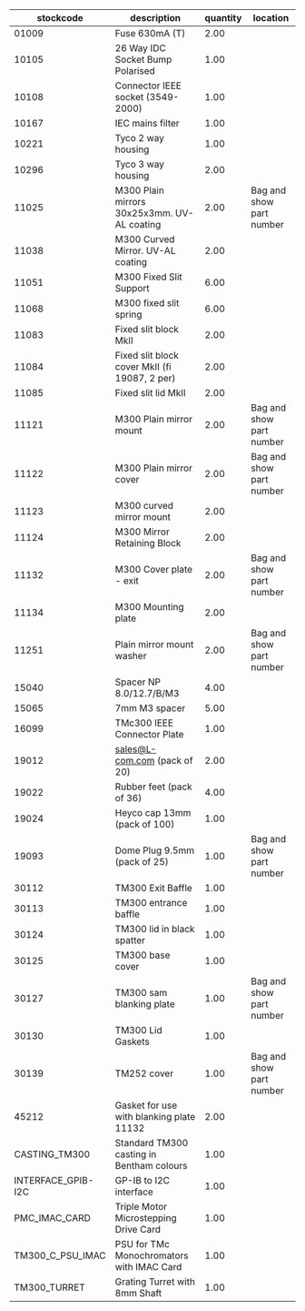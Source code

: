 |stockcode|description|quantity|location|
|---------|-----------|--------|--------|
|01009|Fuse 630mA (T)|2.00||
|10105|26 Way IDC Socket Bump Polarised|1.00||
|10108|Connector IEEE socket (3549-2000)|1.00||
|10167|IEC mains filter|1.00||
|10221|Tyco 2 way housing|1.00||
|10296|Tyco 3 way housing|2.00||
|11025|M300 Plain mirrors 30x25x3mm.  UV-AL coating|2.00|Bag and show part number|
|11038|M300 Curved Mirror.  UV-AL coating|2.00||
|11051|M300 Fixed Slit Support|6.00||
|11068|M300 fixed slit spring|6.00||
|11083|Fixed slit block MkII|2.00||
|11084|Fixed slit block cover MkII (fi 19087, 2 per)|2.00||
|11085|Fixed slit lid MkII|2.00||
|11121|M300 Plain mirror mount|2.00|Bag and show part number|
|11122|M300 Plain mirror cover|2.00|Bag and show part number|
|11123|M300 curved mirror mount|2.00||
|11124|M300 Mirror Retaining Block|2.00||
|11132|M300 Cover plate - exit|2.00|Bag and show part number|
|11134|M300 Mounting plate|2.00||
|11251|Plain mirror mount washer|2.00|Bag and show part number|
|15040|Spacer NP 8.0/12.7/B/M3|4.00||
|15065|7mm M3 spacer|5.00||
|16099|TMc300 IEEE Connector Plate|1.00||
|19012|sales@L-com.com   (pack of 20)|2.00||
|19022|Rubber feet (pack of 36)|4.00||
|19024|Heyco cap 13mm (pack of 100)|1.00||
|19093|Dome Plug 9.5mm (pack of 25)|1.00|Bag and show part number|
|30112|TM300 Exit Baffle|1.00||
|30113|TM300 entrance baffle|1.00||
|30124|TM300 lid in black spatter|1.00||
|30125|TM300 base cover|1.00||
|30127|TM300 sam blanking plate|1.00|Bag and show part number|
|30130|TM300 Lid Gaskets|1.00||
|30139|TM252 cover|1.00|Bag and show part number|
|45212|Gasket for use with blanking plate 11132|2.00||
|CASTING_TM300|Standard TM300 casting in Bentham colours|1.00||
|INTERFACE_GPIB-I2C|GP-IB to I2C interface|1.00||
|PMC_IMAC_CARD|Triple Motor Microstepping Drive Card|1.00||
|TM300_C_PSU_IMAC|PSU for TMc Monochromators with IMAC Card|1.00||
|TM300_TURRET|Grating Turret with 8mm Shaft|1.00||
